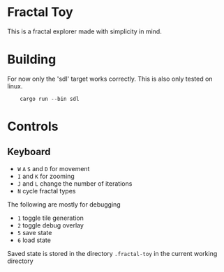 Fractal Toy
===========

This is a fractal explorer made with simplicity in mind.


# Building

For now only the 'sdl' target works correctly.
This is also only tested on linux.

```
    cargo run --bin sdl
```

# Controls

## Keyboard
* `W` `A` `S` and `D` for movement
* `I` and `K` for zooming
* `J` and `L` change the number of iterations
* `N` cycle fractal types 

The following are mostly for debugging

* `1` toggle tile generation
* `2` toggle debug overlay
* `5` save state 
* `6` load state

Saved state is stored in the directory `.fractal-toy` in the current working directory
